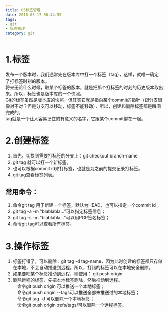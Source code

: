 ```yaml
---
title: 05标签管理
date: 2018-05-17 08:44:55
tags:
- git      
- 标签管理
category: git
---
```

# 1.标签
发布一个版本时，我们通常先在版本库中打一个标签（tag），这样，就唯一确定了打标签时刻的版本。  
将来无论什么时候，取某个标签的版本，就是把那个打标签的时刻的历史版本取出来。所以，标签也是版本库的一个快照。  
Git的标签虽然是版本库的快照，但其实它就是指向某个commit的指针（跟分支很像对不对？但是分支可以移动，标签不能移动），所以，创建和删除标签都是瞬间完成的。  
tag就是一个让人容易记住的有意义的名字，它跟某个commit绑在一起。 
# 2.创建标签
1. 首先，切换到需要打标签的分支上：git   checkout  branch-name
2. git tag <name>就可以打一个新标签。
3. 也可以根据commit id来打标签，也就是为之前的提交记录打标签。
4. git  tag查看标签列表。  
## 常用命令：  
1. 命令git tag <name>用于新建一个标签，默认为HEAD，也可以指定一个commit id；
2. git tag -a <tagname> -m "blablabla..."可以指定标签信息；
3. git tag -s <tagname> -m "blablabla..."可以用PGP签名标签；
4. 命令git tag可以查看所有标签。  
# 3.操作标签
1. 标签打错了，可以删除：git  tag  -d  tag-name，因为此时创建的标签都只存储在本地，不会自动推送到远程。所以，打错的标签可以在本地安全删除。
2. 如果要吧某个标签推动到远程，则使用： git push origin <tagname>
3. 删除远程的标签，先把本地标签删除，然后推动到远程。  
&ensp;&ensp;命令git push origin <tagname>可以推送一个本地标签；  
&ensp;&ensp;命令git push origin --tags可以推送全部未推送过的本地标签；  
&ensp;&ensp;命令git tag -d <tagname>可以删除一个本地标签；  
&ensp;&ensp;命令git push origin :refs/tags/<tagname>可以删除一个远程标签。